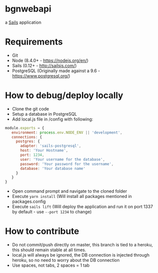# bgnwebapi

a [Sails](http://sailsjs.org) application

# Requirements

- Git
- Node (8.4.0+ - https://nodejs.org/en/)
- Sails (0.12+ - http://sailsjs.com/)
- PostgreSQL (Originally made against a 9.6 - https://www.postgresql.org/)

# How to debug/deploy locally

- Clone the git code
- Setup a database in PostgreSQL
- Add local.js file in /config with following:
```javascript
module.exports = {
   environment: process.env.NODE_ENV || 'development',
   connections: {
     postgres: {
       adapter: 'sails-postgresql',
       host: 'Your Hostname',
       port: 1234,
       user: 'Your username for the database',
       password: 'Your password for the username',
       database: 'Your database name'
     }
   }
}
```
- Open command prompt and navigate to the cloned folder
- Execute `yarn install` (Will install all packages mentioned in packages.config
- Execute `sails lift` (Will deploy the application and run it on port 1337 by default - use `--port 1234` to change)

# How to contribute

- Do not commit/push directly on master, this branch is tied to a heroku, this should remain stable at all times.
- local.js will always be ignored, the DB connection is injected through heroku, so no need to worry about the DB connection
- Use spaces, not tabs, 2 spaces = 1 tab
